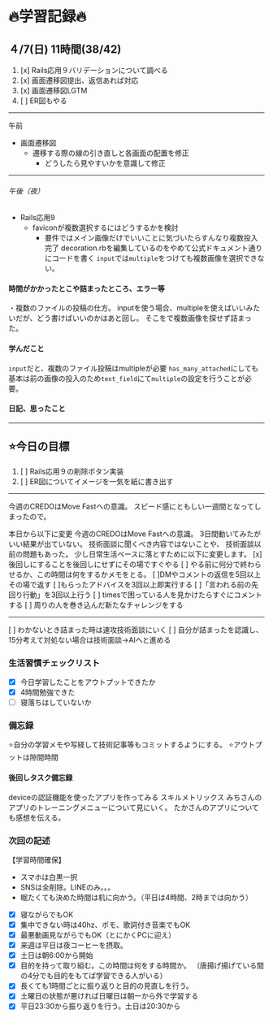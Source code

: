 # 🔥学習記録🔥
## ４/7(日) 11時間(38/42)
1. [x] Rails応用９バリデーションについて調べる
2. [x] 画面遷移図提出、返信あれば対応
3. [x] 画面遷移図LGTM
4. [ ] ER図もやる
***
午前
- 画面遷移図
  - 遷移する際の線の引き直しと各画面の配置を修正
	   - どうしたら見やすいかを意識して修正
***
###### 午後（夜）
- Rails応用9
  - faviconが複数選択するにはどうするかを検討
	- 要件ではメイン画像だけでいいことに気づいたらすんなり複数投入完了
    decoration.rbを編集しているのをやめて公式ドキュメント通りにコードを書く
		`input`では`multiple`をつけても複数画像を選択できない。
#### 時間がかかったとこや詰まったところ、エラー等
・複数のファイルの投稿の仕方。
  inputを使う場合、multipleを使えばいいみたいだが、どう書けばいいのかはあと回し。
  そこをで複数画像を探せず詰まった。

#### 学んだこと
`input`だと、複数のファイル投稿はmultipleが必要
`has_many_attached`にしても基本は前の画像の投入のため`text_field`にて`multiple`の設定を行うことが必要。

#### 日記、思ったこと

***
## ⭐️今日の目標
1. [ ] Rails応用９の削除ボタン実装
2. [ ] ER図についてイメージを一気を紙に書き出す

***
今週のCREDOはMove Fastへの意識。
スピード感にともしい一週間となってしまったので。

本日から以下に変更
今週のCREDOはMove Fastへの意識。
3日間動いてみたがいい結果が出ていない。
技術面談に聞くべき内容ではないことや、
技術面談以前の問題もあった。
少し日常生活ベースに落とすために以下に変更します。
[x] 後回しにすることを後回しにせずにその場ですぐやる
[ ] やる前に何分で終わらせるか、この時間は何をするかメモをとる。
[ ]DMやコメントの返信を5回以上その場で返す
[ ]もらったアドバイスを3回以上即実行する
[ ]「言われる前の先回り行動」を3回以上行う
[ ] timesで困っている人を見かけたらすぐにコメントする
[ ] 周りの人を巻き込んだ新たなチャレンジをする

***
[ ] わかないとき詰まった時は速攻技術面談にいく
[ ] 自分が詰まったを認識し、15分考えて対処ない場合は技術面談→AIへと進める

### 生活習慣チェックリスト
- [x] 今日学習したことをアウトプットできたか
- [x] 4時間勉強できた
- [ ] 寝落ちはしていないか

### 備忘録
⭐️自分の学習メモや写経して技術記事等もコミットするようにする。
⭐️アウトプットは隙間時間

#### 後回しタスク備忘録
deviceの認証機能を使ったアプリを作ってみる
スキルメトリックス
みちさんのアプリのトレーニングメニューについて見にいく。
たかさんのアプリについても感想を伝える。



### 次回の記述
【学習時間確保】
- スマホは白黒一択
- SNSは全削除。LINEのみ。。。
- 眠たくても決めた時間は机に向かう。（平日は4時間、2時までは向かう）
- [x] 寝ながらでもOK
- [x] 集中できない時は40hz、ポモ、歌詞付き音楽でもOK
- [x] 最悪動画見ながらでもOK（とにかくPCに迎え）
- [x] 来週は平日は夜コーヒーを摂取。
- [x] 土日は朝6:00から開始
- [x] 目的を持って取り組む。この時間は何をする時間か。
（唐揚げ揚げている間の4分でも目的をもてば学習できる人がいる）
- [x] 長くても1時間ごとに振り返りと目的の見直しを行う。
- [x] 土曜日の状態が悪ければ日曜日は朝一から外で学習する
- [x] 平日23:30から振り返りを行う。土日は20:30から
